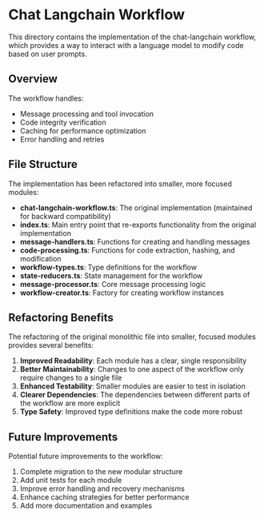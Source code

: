 # Chat Langchain Workflow

This directory contains the implementation of the chat-langchain workflow, which provides a way to interact with a language model to modify code based on user prompts.

## Overview

The workflow handles:

- Message processing and tool invocation
- Code integrity verification
- Caching for performance optimization
- Error handling and retries

## File Structure

The implementation has been refactored into smaller, more focused modules:

- **chat-langchain-workflow.ts**: The original implementation (maintained for backward compatibility)
- **index.ts**: Main entry point that re-exports functionality from the original implementation
- **message-handlers.ts**: Functions for creating and handling messages
- **code-processing.ts**: Functions for code extraction, hashing, and modification
- **workflow-types.ts**: Type definitions for the workflow
- **state-reducers.ts**: State management for the workflow
- **message-processor.ts**: Core message processing logic
- **workflow-creator.ts**: Factory for creating workflow instances

## Refactoring Benefits

The refactoring of the original monolithic file into smaller, focused modules provides several benefits:

1. **Improved Readability**: Each module has a clear, single responsibility
2. **Better Maintainability**: Changes to one aspect of the workflow only require changes to a single file
3. **Enhanced Testability**: Smaller modules are easier to test in isolation
4. **Clearer Dependencies**: The dependencies between different parts of the workflow are more explicit
5. **Type Safety**: Improved type definitions make the code more robust

## Future Improvements

Potential future improvements to the workflow:

1. Complete migration to the new modular structure
2. Add unit tests for each module
3. Improve error handling and recovery mechanisms
4. Enhance caching strategies for better performance
5. Add more documentation and examples
